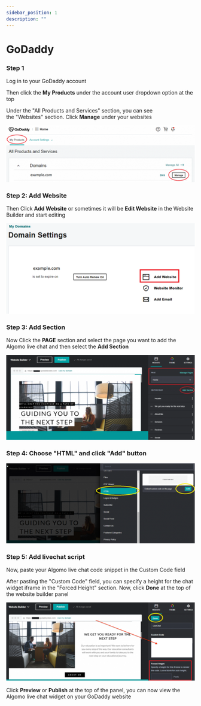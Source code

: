 ```yaml
---
sidebar_position: 1
description: ""
---
```


# GoDaddy

### **Step 1**
Log in to your GoDaddy account

Then click the **My Products** under the account user dropdown option at the top

Under the "All Products and Services" section, you can see the "Websites" section. Click **Manage** under your websites

![GoDaddy](../images/godaddy/Untitled.png)

### **Step 2: Add Website**

Then Click **Add Website** or sometimes it will be **Edit Website** in the Website Builder and start editing

![GoDaddy](../images/godaddy/Untitled%201.png)

### **Step 3: Add Section**

Now Click the **PAGE** section and select the page you want to add the Algomo live chat and then select the **Add Section**

![GoDaddy](../images/godaddy/Untitled%202.png)

### **Step 4: Choose "HTML" and click "Add" button**

![GoDaddy](../images/godaddy/Untitled%203.png)

### **Step 5: Add livechat script**

Now, paste your Algomo live chat code snippet in the Custom Code field

After pasting the "Custom Code" field, you can specify a height for the chat widget iframe in the "Forced Height" section. Now, click **Done** at the top of the website builder panel

![GoDaddy](../images/godaddy/Untitled%204.png)

Click **Preview** or **Publish** at the top of the panel, you can now view the Algomo live chat widget on your GoDaddy website